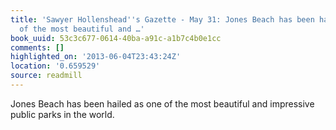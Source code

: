 ```yaml
---
title: 'Sawyer Hollenshead''s Gazette - May 31: Jones Beach has been hailed as one
  of the most beautiful and …'
book_uuid: 53c3c677-0614-40ba-a91c-a1b7c4b0e1cc
comments: []
highlighted_on: '2013-06-04T23:43:24Z'
location: '0.659529'
source: readmill
---
```


Jones Beach has been hailed as one of the most beautiful and impressive public parks in the world.